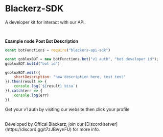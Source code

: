 # Blackerz-SDK
A developer kit for interact with our API.

<br>

__Example node Post Bot Description__
```js
const botFunctions = require("blackers-api-sdk")

const gobloxBOT = new botFunctions.bot("v1 auth", "bot developer id");
gobloxBOT.botId("bot id")

gobloxBOT.edit({
    shortDescription: "new description here, test test"
}).then(result => {
    console.log(`${result} bisa`)
}).catch(err => {
    console.log(err)
})
```

Get your v1 auth by visiting our website then click your profile

<br>
Developed by Offical Blackerz, join our [Discord server](https://discord.gg/t7zJBwynFU) for more info.
